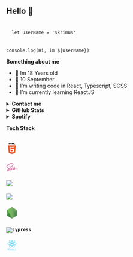 <h2>Hello 👋</h2>

<code>
  let userName = 'skrimus'
  
   console.log(Hi, im ${userName})
</code>

**Something about me**

<ul>
  <li> 👨 Im 18 Years old
    <li> 🎂 10 September
<li> 🌱 I’m writing code in React, Typescript, SCSS
  <li> 🔭 I’m currently learning ReactJS
</ul>

<details><summary><b>Contact me</b></summary>
    <ul>
        <li><strong>Discord: </strong> <code>skrimusss#0001</code></li>
        <li><strong>E-mail: </strong> <code>michalikkontakt@gmail.com</code></li>
        <li><strong><a href="https://www.linkedin.com/in/mateusz-michalik-84a7b8221/"> Linkedin </a>
    </ul>
</details>
<details> <summary> <b> GitHub Stats </b> </summary>
  
![Anurag's GitHub stats](https://github-readme-stats.vercel.app/api?username=skrimusss&show_icons=true)
  
[![Top Langs](https://github-readme-stats.vercel.app/api/top-langs/?username=skrimusss&layout=compact)](https://github.com/anuraghazra/github-readme-stats)
  
</details>

<details> <summary><b>Spotify</b></summary>

[![Spotify](https://novatorem-skrimusss-spotify.vercel.app/api/spotify)](https://open.spotify.com/user/devon2115)
  
</details>

**Tech Stack**

<code>
<img src="https://raw.githubusercontent.com/devicons/devicon/master/icons/html5/html5-original-wordmark.svg" height="30"/>

<img src="https://raw.githubusercontent.com/devicons/devicon/master/icons/sass/sass-original.svg" height="30"/>

<img src="https://upload.wikimedia.org/wikipedia/commons/4/4c/Typescript_logo_2020.svg" height="30">

<img src="https://www.vectorlogo.zone/logos/git-scm/git-scm-icon.svg" height="30"/>

<img src="https://raw.githubusercontent.com/github/explore/80688e429a7d4ef2fca1e82350fe8e3517d3494d/topics/nodejs/nodejs.png" height="30"/>
 
<img src="https://raw.githubusercontent.com/simple-icons/simple-icons/6e46ec1fc23b60c8fd0d2f2ff46db82e16dbd75f/icons/cypress.svg" alt="cypress" height="30"/>

<img src="https://raw.githubusercontent.com/devicons/devicon/master/icons/react/react-original-wordmark.svg" alt="react" width="30"/>

</code>
